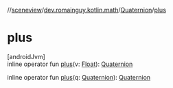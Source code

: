 //[sceneview](../../../index.md)/[dev.romainguy.kotlin.math](../index.md)/[Quaternion](index.md)/[plus](plus.md)

# plus

[androidJvm]\
inline operator fun [plus](plus.md)(v: [Float](https://kotlinlang.org/api/latest/jvm/stdlib/kotlin/-float/index.html)): [Quaternion](index.md)

inline operator fun [plus](plus.md)(q: [Quaternion](index.md)): [Quaternion](index.md)
